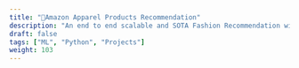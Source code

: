 ```yaml
---
title: "👚Amazon Apparel Products Recommendation"
description: "An end to end scalable and SOTA Fashion Recommendation with Deep Learning and NLP"
draft: false
tags: ["ML", "Python", "Projects"]
weight: 103
---
```

